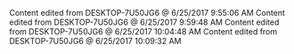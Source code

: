 Content edited from DESKTOP-7U50JG6 @ 6/25/2017 9:55:06 AM 
Content edited from DESKTOP-7U50JG6 @ 6/25/2017 9:59:48 AM Content edited from DESKTOP-7U50JG6 @ 6/25/2017 10:04:48 AM Content edited from DESKTOP-7U50JG6 @ 6/25/2017 10:09:32 AM